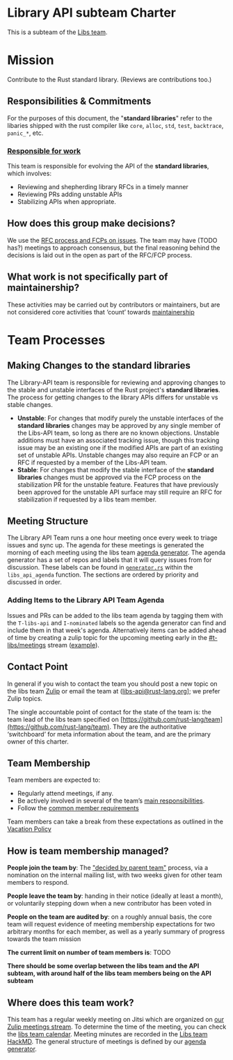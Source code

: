 # Library API subteam Charter

This is a subteam of the [Libs team](./charter.md).

# Mission

Contribute to the Rust standard library. (Reviews are contributions too.)

## Responsibilities & Commitments

For the purposes of this document, the "**standard libraries**" refer to the libaries shipped with the rust compiler like `core`, `alloc`, `std`, `test`, `backtrace`, `panic_*`, etc.

### [Responsible for work](../../common/darci.md#responsible-for-work)

This team is responsible for evolving the API of the **standard libraries**, which involves:

 - Reviewing and shepherding library RFCs in a timely manner
 - Reviewing PRs adding unstable APIs
 - Stabilizing APIs when appropriate.

## How does this group make decisions?

We use the [RFC process and FCPs on issues](../../common/rfc_fcp.md). The team may have (TODO has?) meetings to approach consensus, but the final reasoning behind the decisions is laid out in the open as part of the RFC/FCP process.

## What work is not specifically part of maintainership?

These activities may be carried out by contributors or maintainers, but are not considered core activities that ‘count’ towards [maintainership](../../common/membership_types.md#maintainership)

# Team Processes

## Making Changes to the **standard libraries**
[making-changes]: #making-changes

The Library-API team is responsible for reviewing and approving changes to the stable and unstable interfaces of the Rust project's **standard libraries**. The process for getting changes to the library APIs differs for unstable vs stable changes.

* **Unstable**: For changes that modify purely the unstable interfaces of the **standard libraries** changes may be approved by any single member of the Libs-API team, so long as there are no known objections. Unstable additions must have an associated tracking issue, though this tracking issue may be an existing one if the modified APIs are part of an existing set of unstable APIs. Unstable changes may also require an FCP or an RFC if requested by a member of the Libs-API team.
* **Stable**: For changes that modify the stable interface of the **standard libraries** changes must be approved via the FCP process on the stabilization PR for the unstable feature. Features that have previously been approved for the unstable API surface may still require an RFC for stabilization if requested by a libs team member.

## Meeting Structure

The Library API Team runs a one hour meeting once every week to triage issues and sync up. The agenda for these meetings is generated the morning of each meeting using the libs team [agenda generator]. The agenda generator has a set of repos and labels that it will query issues from for discussion. These labels can be found in [`generator.rs`](https://github.com/rust-lang/libs-team/blob/main/tools/agenda-generator/src/generator.rs) within the `libs_api_agenda` function. The sections are ordered by priority and discussed in order.

### Adding Items to the Library API Team Agenda

Issues and PRs can be added to the libs team agenda by tagging them with the `T-libs-api` and `I-nominated` labels so the agenda generator can find and include them in that week's agenda. Alternatively items can be added ahead of time by creating a zulip topic for the upcoming meeting early in the [#t-libs/meetings](https://rust-lang.zulipchat.com/#narrow/stream/259402-t-libs.2Fmeetings) stream ([example](https://rust-lang.zulipchat.com/#narrow/stream/259402-t-libs.2Fmeetings/topic/Meetings.202021-07-21)).

## Contact Point

In general if you wish to contact the team you should post a new topic on the libs team [Zulip](https://rust-lang.zulipchat.com/#narrow/stream/219381-t-libs) or email the team at ([libs-api@rust-lang.org](mailto:libs-api@rust-lang.org)]; we prefer Zulip topics.

The single accountable point of contact for the state of the team is: the team lead of the libs team specified on [https://github.com/rust-lang/team](https://github.com/rust-lang/team). They are the authoritative ‘switchboard’ for meta information about the team, and are the primary owner of this charter.

## Team Membership

Team members are expected to:

* Regularly attend meetings, if any.
* Be actively involved in several of the team’s [main responsibilities](#responsible-for-work).
* Follow the [common member requirements](../../common/member_requirements.md)

Team members can take a break from these expectations as outlined in the [Vacation Policy](../../common/vacation_policy.md)

## How is team membership managed?

**People join the team by**: The ["decided by parent team"](../../common/membership_changes.md#decided-by-parent-team) process, via a nomination on the internal mailing list, with two weeks given for other team members to respond. 

**People leave the team by**: handing in their notice (ideally at least a month), or voluntarily stepping down when a new contributor has been voted in

**People on the team are audited by**: on a roughly annual basis, the core team will request evidence of meeting membership expectations for two arbitrary months for each member, as well as a yearly summary of progress towards the team mission

**The current limit on number of team members is**: TODO

**There should be some overlap between the libs team and the API subteam, with around half of the libs team members being on the API subteam**

## Where does this team work?

This team has a regular weekly meeting on Jitsi which are organized on [our Zulip meetings stream](https://rust-lang.zulipchat.com/#narrow/stream/259402-t-libs.2Fmeetings). To determine the time of the meeting, you can check the [libs team calendar](https://calendar.google.com/calendar/embed?src=9kuu8evq4eh6uacm262k0phri8%40group.calendar.google.com). Meeting minutes are recorded in the [Libs team HackMD](https://hackmd.io/team/rust-libs). The general structure of meetings is defined by our [agenda generator](https://github.com/rust-lang/libs-team/tree/main/tools/agenda-generator).


 [MCP]: https://rust-lang.github.io/rfcs/2904-compiler-major-change-process.html
 [stability policy]: https://rust-lang.github.io/rfcs/1105-api-evolution.html
 [library-contributors]: ./group-contributors.md
 [API subteam]: ./subteam-api.md
 [agenda generator]: https://github.com/rust-lang/libs-team/tree/main/tools/agenda-generator
 [libs team hackmd]: https://hackmd.io/team/rust-libs
 [libs team zulip]: https://rust-lang.zulipchat.com/#narrow/stream/219381-t-libs
